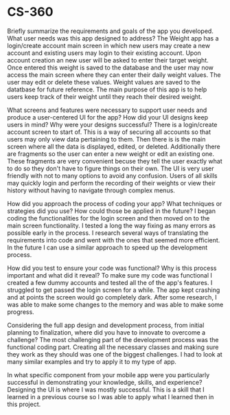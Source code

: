 # CS-360
Briefly summarize the requirements and goals of the app you developed. What user needs was this app designed to address?
The Weight app has a login/create account main screen in which new users may create a new account and existing users may login to their existing account. Upon account creation an new user will be asked to enter their target weight. Once entered this weight is saved to the database and the user may now access the main screen where they can enter their daily weight values. The user may edit or delete these values. Weight values are saved to the datatbase for future reference. The main purpose of this app is to help users keep track of their weight until they reach their desired weight.

What screens and features were necessary to support user needs and produce a user-centered UI for the app? How did your UI designs keep users in mind? Why were your designs successful?
There is a login/create account screen to start of. This is a way of securing all accounts so that users may only view data pertaining to them. Then there is is the main screen where all the data is displayed, edited, or deleted. Additionally there are fragments so the user can enter a new weight or edit an existing one. These fragments are very convenient becuse they tell the user exactly what to do so they don't have to figure things on their own. The UI is very user friendly with not to many options to avoid any confusion. Users of all skills may quickly login and perform the recording of their weights or view their history without having to navigate through complex menus.

How did you approach the process of coding your app? What techniques or strategies did you use? How could those be applied in the future?
I began coding the functionalities for the login screen and then moved on to the main screen functionality. I tested a long the way fixing as many errors as possible early in the process. I research several ways of translating the requirements into code and went with the ones that seemed more efficient. In the future I can use a similar approach to speed up the development process.

How did you test to ensure your code was functional? Why is this process important and what did it reveal?
To make sure my code was functional I created a few dummy accounts and tested all the of the app's features. I struggled to get passed the login screen for a while. The app kept crashing and at points the screen would go completely dark. After some research, I was able to make some changes to the memory and was able to make some progress.

Considering the full app design and development process, from initial planning to finalization, where did you have to innovate to overcome a challenge?
The most challenging part of the development process was the functional coding part. Creating all the necessary classes and making sure they work as they should was one of the biggest challenges. I had to look at many similar examples and try to apply it to my type of app.

In what specific component from your mobile app were you particularly successful in demonstrating your knowledge, skills, and experience?
Designing the UI is where I was mostly successful. This is a skill that I learned in a previous course so I was able to apply what I learned then in this project. 
